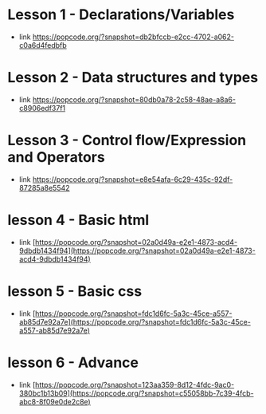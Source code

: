 # Lesson 1 - Declarations/Variables

- link https://popcode.org/?snapshot=db2bfccb-e2cc-4702-a062-c0a6d4fedbfb

# Lesson 2 - Data structures and types
- link https://popcode.org/?snapshot=80db0a78-2c58-48ae-a8a6-c8906edf37f1

# Lesson 3 - Control flow/Expression and Operators
- link https://popcode.org/?snapshot=e8e54afa-6c29-435c-92df-87285a8e5542

# lesson 4 - Basic html
- link [https://popcode.org/?snapshot=02a0d49a-e2e1-4873-acd4-9dbdb1434f94](https://popcode.org/?snapshot=02a0d49a-e2e1-4873-acd4-9dbdb1434f94)

# lesson 5 - Basic css
- link [https://popcode.org/?snapshot=fdc1d6fc-5a3c-45ce-a557-ab85d7e92a7e](https://popcode.org/?snapshot=fdc1d6fc-5a3c-45ce-a557-ab85d7e92a7e)

# lesson 6 - Advance
- link [https://popcode.org/?snapshot=123aa359-8d12-4fdc-9ac0-380bc1b13b09](https://popcode.org/?snapshot=c55058bb-7c39-4fcb-abc8-8f09e0de2c8e)

